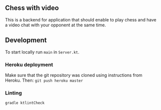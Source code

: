 ## Chess with video

This is a backend for application that should enable to play chess and have a video chat with your opponent at the same time.

## Development

To start locally run `main` in `Server.kt`.

### Heroku deployment

Make sure that the git repository was cloned using instructions from Heroku. Then:
`git push heroku master`

### Linting

`gradle ktlintCheck`

